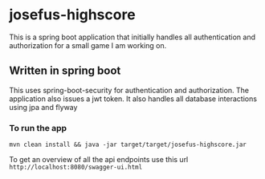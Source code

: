 # josefus-highscore
This is a spring boot application that initially handles all authentication and authorization
for a small game I am working on.

## Written in spring boot
This uses spring-boot-security for authentication and authorization. The application also issues a jwt token.
It also handles all database interactions using jpa and flyway

### To run the app

`mvn clean install && java -jar target/target/josefus-highscore.jar`

To get an overview of all the api endpoints use this url `http://localhost:8080/swagger-ui.html`


